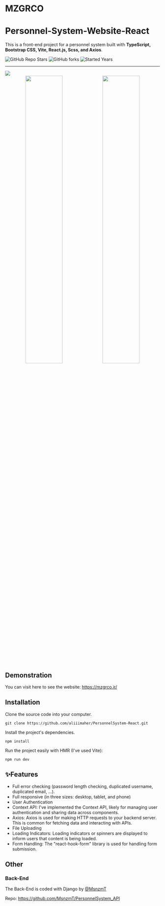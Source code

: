 <p align="center">
  <h1>
   MZGRCO
  </h1> 
</p>


# Personnel-System-Website-React
This is a front-end project for a personnel system built with **TypeScript, Bootstrap CSS, Vite, React.js, Scss, and Axios**. 

![GitHub Repo Stars](https://img.shields.io/github/stars/aliiimaher/PersonnelSystem-React?label=Stars)
![GitHub forks](https://img.shields.io/github/forks/aliiimaher/PersonnelSystem-React?label=Forks)
![Started Years](https://img.shields.io/badge/Since-2023-purple?style=flat)

<hr />
<img src="./readme/screenshots/desktop1.png" />
<div align="center">
  <img src="./readme/screenshots/desktop2.png" width="49%" />
  <img src="./readme/screenshots/desktop3.png" width="49%" />
</div>


## Demonstration
You can visit here to see the website: https://mzgrco.ir/

## Installation
Clone the source code into your computer.

```
git clone https://github.com/aliiimaher/PersonnelSystem-React.git
```
Install the project's dependencies.
```
npm install
```
Run the project easily with HMR (I've used Vite):
```
npm run dev
```

## ✨Features
- Full error checking (password length checking, duplicated username, duplicated email, ...).
- Full responsive (in three sizes: desktop, tablet, and phone)
- User Authentication
- Context API: I've implemented the Context API, likely for managing user authentication and sharing data across components.
- Axios: Axios is used for making HTTP requests to your backend server. This is common for fetching data and interacting with APIs.
- File Uploading
- Loading Indicators: Loading indicators or spinners are displayed to inform users that content is being loaded.
- Form Handling: The "react-hook-form" library is used for handling form submission.

## Other
### Back-End
The Back-End is coded with Django by [@MsnzmT](https://github.com/MsnzmT)

Repo: https://github.com/MsnzmT/PersonnelSystem_API 
